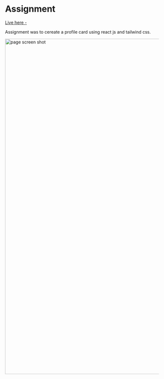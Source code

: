 # Assignment

<a href="https://cryptonet-tech-assignment.netlify.app" > Live here - </a> 

Assignment was to cereate a profile card using react js and tailwind css.

<img width="1100" alt="page screen shot" src="https://github.com/Githubak2002/intern/assets/109411443/3689df26-7464-4394-80c5-2f18363822d3">
